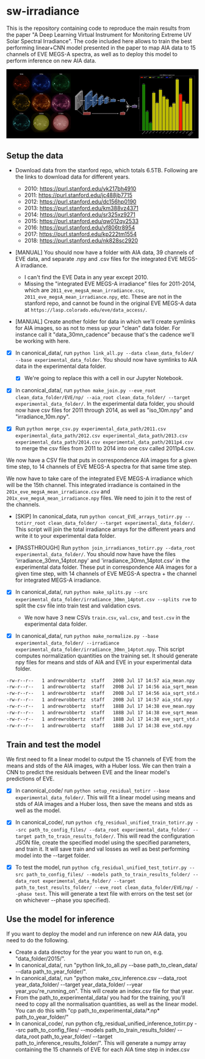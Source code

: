 # sw-irradiance

This is the repository containing code to reproduce the main results from the paper "A Deep Learning Virtual Instrument for Monitoring Extreme UV Solar Spectral Irradiance".  The code included here allows to train the best performing linear+CNN model presented in the paper to map AIA data to 15 channels of EVE MEGS-A spectra, as well as to deploy this model to perform inference on new AIA data.

![alt text](https://github.com/AlexSzen/sw-irradiance/blob/master/AIA_model_EVE.gif)


## Setup the data

- Download data from the stanford repo, which totals 6.5TB. Following are the links to download data for different years. 
  * 2010: https://purl.stanford.edu/vk217bh4910
  * 2011: https://purl.stanford.edu/jc488jb7715
  * 2012: https://purl.stanford.edu/dc156hp0190
  * 2013: https://purl.stanford.edu/km388vz4371
  * 2014: https://purl.stanford.edu/sr325xz9271
  * 2015: https://purl.stanford.edu/qw012qy2533
  * 2016: https://purl.stanford.edu/vf806tr8954
  * 2017: https://purl.stanford.edu/kp222tm1554
  * 2018: https://purl.stanford.edu/nk828sc2920

- [MANUAL] You should now have a folder with AIA data, 39 channels of EVE data, and separate .npy and .csv files for the integrated EVE MEGS-A irradiance.
  - I can't find the EVE Data in any year except 2010.
  - Missing the "integrated EVE MEGS-A irradiance" files for 2011-2014, which are `2011_eve_megsA_mean_irradiance.csv`, `2011_eve_megsA_mean_irradiance.npy`, etc. These are not in the stanford repo, and cannot be found in the original EVE MEGS-A data at `https://lasp.colorado.edu/eve/data_access/`. 

- [MANUAL] Create another folder for data in which we'll create symlinks for AIA images, so as not to mess up your "clean" data folder. For instance call it "data_30mn_cadence" because that's the cadence we'll be working with here.

- [X] In canonical_data/, run `python link_all.py --data clean_data_folder/ --base experimental_data_folder`. You should now have symlinks to AIA data in the experimental data folder.
  - [X] We're going to replace this with a cell in our Jupyter Notebook. 

- [X] In canonical_data/, run `python make_join.py --eve_root clean_data_folder/EVE/np/ --aia_root clean_data_folder/ --target experimental_data_folder/`. In the experimental data folder, you should now have csv files for 2011 through 2014, as well as "iso_10m.npy" and "irradiance_10m.npy".

- [X] Run `python merge_csv.py experimental_data_path/2011.csv experimental_data_path/2012.csv experimental_data_path/2013.csv experimental_data_path/2014.csv experimental_data_path/2011p4.csv` to merge the csv files from 2011 to 2014 into one csv called 2011p4.csv.

We now have a CSV file that puts in correspondence AIA images for a given time step, to 14 channels of EVE MEGS-A spectra for that same time step. 

We now have to take care of the integrated EVE MEGS-A irradiance which will be the 15th channel. This integrated irradiance is contained in the `201x_eve_megsA_mean_irradiance.csv` and `201x_eve_megsA_mean_irradiance.npy` files. We need to join it to the rest of the channels.

- [SKIP] In canonical_data, run `python concat_EVE_arrays_totirr.py --totirr_root clean_data_folder/ --target experimental_data_folder/`.  This script will join the total irradiance arrays for the different years and write it to your experimental data folder.

- [PASSTHROUGH] Run `python join_irradiances_totirr.py --data_root experimental_data_folder/`. You should now have have the files 'irradiance_30mn_14ptot.npy' and 'irradiance_30mn_14ptot.csv' in the experimental data folder. These put in correspondence AIA images for a given time step, with 14 channels of EVE MEGS-A spectra + the channel for integrated MEGS-A irradiance. 

- [X] In canonical_data/, run `python make_splits.py --src experimental_data_folder/irradiance_30mn_14ptot.csv --splits rve` to split the csv file into train test and validation csvs.
  - We now have 3 new CSVs `train.csv`, `val.csv`, and `test.csv` in the experimental data folder. 

- [X] In canonical_data/, run `python make_normalize.py --base experimental_data_folder/ --irradiance experimental_data_folder/irradiance_30mn_14ptot.npy`. This script computes normalization quantities on the training set. It should generate npy files for means and stds of AIA and EVE in your experimental data folder.
```sh
-rw-r--r--   1 andrewrobbertz  staff   200B Jul 17 14:57 aia_mean.npy
-rw-r--r--   1 andrewrobbertz  staff   200B Jul 17 14:56 aia_sqrt_mean.npy
-rw-r--r--   1 andrewrobbertz  staff   200B Jul 17 14:56 aia_sqrt_std.npy
-rw-r--r--   1 andrewrobbertz  staff   200B Jul 17 14:57 aia_std.npy
-rw-r--r--   1 andrewrobbertz  staff   188B Jul 17 14:38 eve_mean.npy
-rw-r--r--   1 andrewrobbertz  staff   188B Jul 17 14:38 eve_sqrt_mean.npy
-rw-r--r--   1 andrewrobbertz  staff   188B Jul 17 14:38 eve_sqrt_std.npy
-rw-r--r--   1 andrewrobbertz  staff   188B Jul 17 14:38 eve_std.npy
```

## Train and test the model

We first need to fit a linear model to output the 15 channels of EVE from the means and stds of the AIA images, with a Huber loss. We can then train a CNN to predict the residuals between EVE and the linear model's predictions of EVE.

- [X] In canonical_code/ run `python setup_residual_totirr --base experimental_data_folder/`. This will fit a linear model using means and stds of AIA images and a Huber loss, then save the means and stds as well as the model.

- [X] In canonical_code/, run `python cfg_residual_unified_train_totirr.py --src path_to_config_files/ --data_root experimental_data_folder/ --target path_to_train_results_folder/`. This will read the configuration JSON file, create the specified model using the specified parameters, and train it. It will save train and val losses as well as best performing model into the --target folder.

- [X] To test the model, run `python cfg_residual_unified_test_totirr.py --src path_to_config_files/ --models path_to_train_results_folder/ --data_root experimental_data_folder/ --target path_to_test_results_folder/ --eve_root clean_data_folder/EVE/np/ --phase test`. This will generate a text file with errors on the test set (or on whichever --phase you specified).

## Use the model for inference

If you want to deploy the model and run inference on new AIA data, you need to do the following.

- Create a data directoy for the year you want to run on, e.g. "data_folder/2015/". 
- In canonical_data/, run "python link_to_all.py --base path_to_clean_data/ --data path_to_year_folder/".
- In canonical_data/, run "python make_csv_inference.csv --data_root year_data_folder/ --target year_data_folder/ --year year_you're_running_on". This will create an index.csv file for that year.
- From the path_to_experimental_data/ you had for the training, you'll need to copy all the normalisation quantities, as well as the linear model. You can do this with "cp path_to_experimental_data/\*.np\* path_to_year_folder/"
- In canonical_code/, run python cfg_residual_unified_inference_totirr.py --src path_to_config_files/ --models path_to_train_results_folder/ --data_root path_to_year_folder/ --target path_to_inference_results_folder/". This will generate a numpy array containing the 15 channels of EVE for each AIA time step in index.csv




